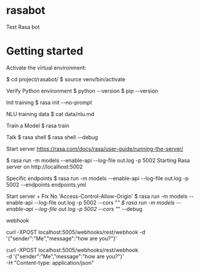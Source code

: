 # rasabot
Test Rasa bot

# Getting started
Activate the virtual environment:

$ cd project/rasabot/
$ source venv/bin/activate

Verify Python environment
$ python --version
$ pip --version

Init training
$ rasa init --no-prompt

NLU training data
$ cat data/nlu.md

Train a Model
$ rasa train

Talk
$ rasa shell
$ rasa shell --debug

Start server
https://rasa.com/docs/rasa/user-guide/running-the-server/

$ rasa run -m models --enable-api --log-file out.log -p 5002
Starting Rasa server on http://localhost:5002

Specific endpoints
$ rasa run -m models --enable-api --log-file out.log -p 5002 --endpoints endpoints.yml

Start server + Fix No 'Access-Control-Allow-Origin'
$ rasa run -m models --enable-api --log-file out.log -p 5002 --cors "*"
$ rasa run -m models --enable-api --log-file out.log -p 5002 --cors "*" --debug



webhook

curl -XPOST localhost:5005/webhooks/rest/webhook -d '{"sender":"Me","message":"how are you?"}'

curl -XPOST localhost:5005/webhooks/rest/webhook \
-d '{"sender":"Me","message":"how are you?"}' \
-H "Content-type: application/json"
